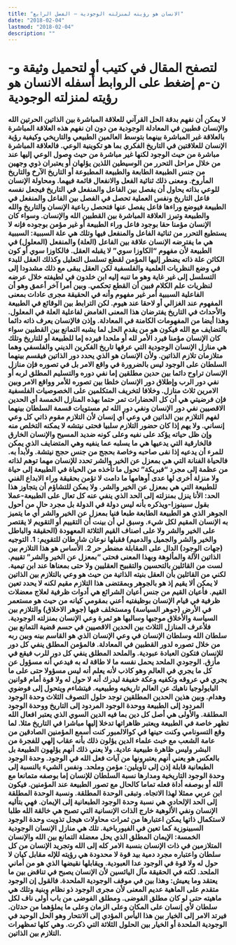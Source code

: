 ```yaml
---
title: "الانسان هو رؤيته لمنزلته الوجودية – الفصل الرابع"
date: "2018-02-04"
lastmod: "2018-02-04"
description: ""
---
```

# **لتصفح المقال في كتيب أو لتحميل وثيقة و-ن-م إضغط على الروابط أسفله** **الانسان هو رؤيته لمنزلته الوجودية**

### لا يمكن أن نفهم بدقة الحل القرآني للعلاقة المباشرة بين الذاتين الحرتين الله والإنسان قطبين في المعادلة الوجودية من دون ان نفهم هذه العلاقة المباشرة بالعلاقة غبر المباشرة بينهما بتوسط العالمين الطبيعي والتاريخي وكيفية رؤية الإنسان للعلاقتين في التاريخ الفكري بما هو تكوينية الوعي. فالعلاقة المباشرة مباشرة من حيث الوجود لكنها غير مباشرة من حيث وصول الوعي إليها عند من خلال مراحل التحرر من الوسيطين اللذين يؤلهان أو يعتبران ذوي وجهين من جنس الطبيعة الطابعة والطبيعة المطبوعة أو التاريخ الآرخ والتاريخ المأروخ. ومعنى ذلك ثنائية الفعل والانفعال قائمة فيهما. ومحاولة الإنسان للوعي بذاته يحاول أن يفصل بين الفاعل والمنفعل في التاريخ فيجعل نفسه فاعل التاريخ ونفس العملية تحصل في الفصل بين الفاعل والمنفعل في الطبيعة فيوضع وراءها فاعل يفصل عنها فتحصل رباعية الإنسان والتاريخ والله والطبيعة وتبرز العلاقة المباشرة بين القطبين الله والإنسان. وسواء كان الإنسان مؤمنا حقا بوجود فاعل وراء الطبيعة أو غير مؤمن بوجوده فإنه لا يستطيع التحرر من ثنائية الفاعل والمنفعل فيها وتلك هي علة السببية: السببية هي ما يفترضه الإنسان علاقة بين الفاعل (العلة) والمنفعل (المعلول) في الطبيعة لأن مفهوم “الكاوزا سوي” لا يقبله العقل. فالكاوزا سوي أو كون الكائن علة ذاته يضطر إليها المؤمن لقطع تسلسل التعليل وكذلك العقل للبدء في وضع النظريات العلمية والفلسفية لكن العقل يبقى مع ذلك مشدودا إلى التسلسل إلى غير غاية وهو ما تنبه إليه ابن خلدون في لطيفته خلال عرضه لنظريات علم الكلام فبين أن القطع تحكمي. وبين أمرا آخر أعمق وهو أن الفاعلية السببية أمر غير مفهوم وأنه في الحقيقة مجرى عادات بمعنى المفهوم عند الغزالي أو لاحقا عند هيوم. لكن الترابط بين الوقائع في الطبيعة والأحداث في التاريخ يفترضان هذا المعنى الغامض لفاعلية العلة في المعلول. وهذا أيضا من المفهومات الكامنة في المعادلة. وإذن فالإنسان يعرف ذاته دائما بالتضايف مع الله فيكون هو من يقدم الحل لما يشبه التمانع بين القطبين سواء كان الإنسان مؤمنا فيرد الأمر لله أو ملحدا فيرده إما للطبيعة أو للتاريخ وتلك هي منازل الإنسان الوجودية التي عرفها تاريخ الفكرين الديني والفلسفي وهما متلازمان تلازم الذاتين. ولأن الإنسان هو الذي يحدد دور الذاتين فيقسم بينهما السلطان على الوجود ليس بالضرورة في واقع الامر بل في تصوره فإن منازل الإنسان تراوح دائما بين حدين مطلقين إما نفي دوره والتسليم المطلق لربه أو نفي دور الرب وإطلاق دور الإنسان خلطا بين تصوره للأمر وواقع الامر وبين الامرين ثلاث منازل. وخلافا لتخريف المتكلمين على الخصوصيات الفلسفية فإن فرضيتي هي أن كل الحضارات تمر حتما بهذه المنازل الخمسة أي الحدين الاقصيين نفي دور الإنسان ونفي دور الله ثم مستويات قسمة السلطان بينهما لفهم التلازم بين الذاتين في وعي أي إنسان لأن التلازم مقوم ذاتي كل وعي إنساني. ولا يهم إذا كان حضور التلازم سلبيا فحتى نيتشه لا يمكنه التخلص منه وإن ظل حياته يؤكد على نفيه وعلى كونه ضديد المسيح والإنسان الخارق فالخارقية التي يدعيها هي ما يسلبه عما ينفيه وهي المتضايف الذي يمكن للمرء أن يدعيه إذا نفى صاحبه وخاصة بحجج من جنس حجج نيتشة. ولأبدأ به. فالحياة الفنانة التي هي بمعزل عن الخير والشر تحدد للإنسان مهما توهم لذاته من عظمة إلى مجرد “فبريكة” تحول ما تأخذه من الحياة في الطبيعة إلى حياة ولا منزلة أخرى لها عدى أوهامها ما دامت لا تؤمن بحقيقة وراء الابداع الفني للطبيعة التي هي بمعزل عن الخير والشر. ولا يمكن للتشاؤم أن يتجاوز هذا الحد: الأنا ينزل بمنزلته إلى الحد الذي ينفي عنه كل تعال على الطبيعة-عملا بقول سبينوزا-ويذكره بأنه ليس دولة في الدولة بل مجرد حال من أحول الجوهر الذي هو الطبيعة الطابعة طبعا فنيا بمعزل عن الخير والشر أي ما يتميز به الإنسان المقيم لكل شيء. وسبق لي أن بينت أن التقييم أو التقويم لا يقتصر على الخير والشر ولا على اصناف القيم الثلاثة المعهودة (الحقيقة والباطل والخير والشر والجميل والدميم) فقبلها نوعان شارطان للتقويم: 1. التوجيه (جهات الوجود) الدال على المقابلة مضطر حر 2. الأساس هو هذا التلازم بين الذاتين الآلة والمألوهة وبهذا المعنى فحتى “بمعزل عن الخير والشر” تقييم. لست من القائلين بالتحسين والتقبيح العقليين ولا حتى بمعناها عند ابن تيمية. لكني من القائلين بأن العقل بنيته الذاتية من حيث هو وعي بالتلازم بين الذاتين لا يمكن ألا يقيم إذ هو بالجوهر وبمقتضى هذا التلازم مقيم لكنه لا يحدد تعين القيم. فأعيان القيم من جنس أعيان الشرائع هي أدوات ظرفية لعلاج معضلات ظرفية في قيام الإنسان بوظيفتيه أعني بمقومي كيانه من حيث هو مستعمر في الأرض (جوهر السياسة) ومستخلف فيها (جوهر الاخلاق) والتلازم بين السياسة والأخلاق موجبها وسالبها هو ثمرة وعي الإنسان بمنزلته الوجودية. فلأعرف المنازل الثلاث بين الحدين الاقصيين في حسم قضية التمانع بين سلطان الله وسلطان الإنسان في وعي الإنسان الذي هو القاسم بينه وبين ربه من خلال تصوره لدور القطبين في المعادلة. فالمؤمن المطلق ينفي كل دور للإنسان فتكون العبادة عبودية. والملحد المطلق ينفي كل دور للرب فيقع في مأزق. الوجودي الملحد يحمل نفسه ما لا طاقة له به فيدعي أنه مسؤول عن كل ما يجري في العالم وهو كاذب لأنه يعلم أنه ليس مسؤولا حتى على ما يجري في عروقه وتكفيه وعكة خفيفة ليدرك أنه لا حول له ولا قوة أمام قوانين البايولوجيا ناهيك عن العالم تاريخيه وطبيعيه. فيتشاءم ويتحول إلى فوضوي وهدام. وبين هذين الحدين المطلقين توجد حلول التصوف الثلاث وحدة الوجود المردود إلى الطبيعة ووحدة الوجود المردود إلى التاريخ ووحدة الوجود المطلقة. والأولى هي أصل كل دين بما فيه الدين السوي الذي يعتبر افعال الله تظهر خاصة في الطبيعة ويعتبر ظاهراتها تدخلا إليها مباشرا في التاريخ مثلا. لما وقع التسونامي وكنت حينها في كوالالمبور كنت أسمع المؤمنين الصادقين من عامة الشعب مع خبث علماء الدين يؤلون ذلك بأنه عقاب إلهي للفجرة من البشر وليس ظاهرة طبيعية عادية. ولا يعني ذلك أنهم يؤلهون الطبيعة بل بالعكس هو يعني أنهم يعتبرونها من آيات فعل الله في الوجود. وحدة الوجود الطبعانية قابلة إذن إلى تأويلين: مؤمن وملحد. ونفس الشيء بالنسبة إلى وحدة الوجود التاريخية ومدارها نسبة السلطان للإنسان إما بوصفه متمانعا مع الله أو بوصفه أداة فعله تماما كالحال مع تصور الطبيعة عند المؤمنين. فيكون ابن عربي ممثلا لهذا الاتجاه. وتبقى الوحدة المطلقة. ونسبة الوحدة المطلقة إلى الحد الإلحادي هي نسبة وحدة الوجود الطبعانية إلى الإيمان. فهي بتأليه الإنسان ونفي الألوهية خارج الذات الإنسانية التي تصبح هي خالقة الله طلبا لاستكمال ذاتها يمكن اعتبارها من ثمرات محاولات هيجل تذويت وحدة الوجود السبينوزية كما تعين في الفيورباخية. تلك هي منازل الإنسان الوجودية الخمسة: الإيمان المطلق الذي يحل معضلة التمانع بين الله والإنسان المتلازمين في ذات الإنسان بنسبة الامر كله إلى الله وتجريد الإنسان من كل سلطان واعتباره مجرد دمية بيد قوة لا محدودة هي رؤيته للإله مقابل كيان لا حول له ولا قوة في الوجود عدا العبودية. ويقابلها نقيضها الذي هو من أماني الملحد. لكنه في الحقيقة مآل اليائسين لأن الإنسان يصبح في تناقض بين ما يعتقد وما يعيش: وهذا بين في موقف الوجودية الملحدة. فالقول إن الوجود متقدم على الماهية عديم المعنى لأن مجرى الوجود ذو نظام وبنية وتلك هي ماهيته حتى لو كان مطلق الفوضى. ومطلق الفوضى من باب أولى ناف لكل سلطان لأي إنسان على المكان وعلى الزمان وعلى ما يملؤهما من حدثان. فيرتد الامر إلى الخيار بين هذا اليأس المؤدي إلى الانتحار وهو الحل الوحيد في الوجودية الملحدة أو الخيار بين الحلول الثلاثة التي ذكرت. وهي كلها تمظهرات التلازم بين الذاتين.

###